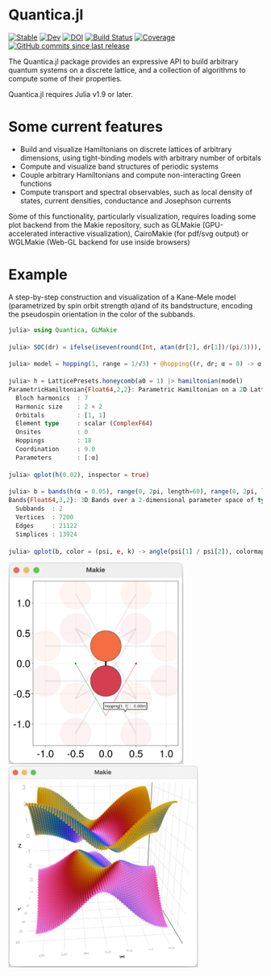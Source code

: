 # Quantica.jl

[![Stable](https://img.shields.io/badge/docs-stable-blue.svg)](https://pablosanjose.github.io/Quantica.jl/stable)
[![Dev](https://img.shields.io/badge/docs-dev-blue.svg)](https://pablosanjose.github.io/Quantica.jl/dev)
[![DOI](https://zenodo.org/badge/DOI/10.5281/zenodo.4762964.svg)](https://doi.org/10.5281/zenodo.4762964)
[![Build Status](https://github.com/pablosanjose/Quantica.jl/workflows/CI/badge.svg)](https://github.com/pablosanjose/Quantica.jl/actions)
[![Coverage](https://codecov.io/gh/pablosanjose/Quantica.jl/branch/master/graph/badge.svg)](https://codecov.io/gh/pablosanjose/Quantica.jl)
[![GitHub commits since last release](https://img.shields.io/github/commits-since/pablosanjose/Quantica.jl/latest?include_prereleases&sort=semver&style=social)](https://github.com/pablosanjose/Quantica.jl)

The Quantica.jl package provides an expressive API to build arbitrary quantum systems on a discrete lattice, and a collection of algorithms to compute some of their properties.

Quantica.jl requires Julia v1.9 or later.

# Some current features

- Build and visualize Hamiltonians on discrete lattices of arbitrary dimensions, using tight-binding models with arbitrary number of orbitals
- Compute and visualize band structures of periodic systems
- Couple arbitrary Hamiltonians and compute non-interacting Green functions
- Compute transport and spectral observables, such as local density of states, current densities, conductance and Josephson currents

Some of this functionality, particularly visualization, requires loading some plot backend from the Makie repository, such as GLMakie (GPU-accelerated interactive visualization), CairoMakie (for pdf/svg output) or WGLMakie (Web-GL backend for use inside browsers)

# Example

A step-by-step construction and visualization of a Kane-Mele model (parametrized by spin orbit strength α)and of its bandstructure, encoding the pseudospin orientation in the color of the subbands.

```julia
julia> using Quantica, GLMakie

julia> SOC(dr) = ifelse(iseven(round(Int, atan(dr[2], dr[1])/(pi/3))), im, -im); # Kane-Mele spin-orbit coupling

julia> model = hopping(1, range = 1/√3) + @hopping((r, dr; α = 0) -> α * SOC(dr); sublats = :A => :A, range = 1) - @hopping((r, dr; α = 0) -> α * SOC(dr); sublats = :B => :B, range = 1);

julia> h = LatticePresets.honeycomb(a0 = 1) |> hamiltonian(model)
ParametricHamiltonian{Float64,2,2}: Parametric Hamiltonian on a 2D Lattice in 2D space
  Bloch harmonics  : 7
  Harmonic size    : 2 × 2
  Orbitals         : [1, 1]
  Element type     : scalar (ComplexF64)
  Onsites          : 0
  Hoppings         : 18
  Coordination     : 9.0
  Parameters       : [:α]

julia> qplot(h(0.02), inspector = true)

julia> b = bands(h(α = 0.05), range(0, 2pi, length=60), range(0, 2pi, length = 60))
Bands{Float64,3,2}: 3D Bands over a 2-dimensional parameter space of type Float64
  Subbands  : 2
  Vertices  : 7200
  Edges     : 21122
  Simplices : 13924

julia> qplot(b, color = (psi, e, k) -> angle(psi[1] / psi[2]), colormap = :cyclic_mrybm_35_75_c68_n256)
```

<p float="left">
    <img height="400" alt="Kane-Mele Hamiltonian" src="docs/src/assets/latticeKM.png">
    <img height="400" alt="Kane-Mele bandstructure" src="docs/src/assets/bandsKM.png">
</p>
